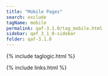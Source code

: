 ```yaml
---
title: "Mobile Pages"
search: exclude
tagName: mobile
permalink: qaf-3.1.0/tag_mobile.html
sidebar: qaf_3_1_0-sidebar
folder: qaf-3.1.0
---
```

{% include taglogic.html %}

{% include links.html %}
